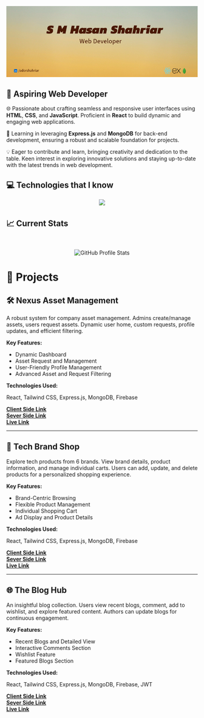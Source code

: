 ![Header](./cover.png)

## 🚀 Aspiring Web Developer 

🌐 Passionate about crafting seamless and responsive user interfaces using **HTML**, **CSS**, and **JavaScript**. Proficient in **React** to build dynamic and engaging web applications.

🔧 Learning in leveraging **Express.js** and **MongoDB** for back-end development, ensuring a robust and scalable foundation for projects.

💡 Eager to contribute and learn, bringing creativity and dedication to the table. Keen interest in exploring innovative solutions and staying up-to-date with the latest trends in web development.


## 💻 Technologies that I know

<p align="center">
  <a href="https://skillicons.dev">
    <img src="https://skillicons.dev/icons?i=html,css,js,react,express,mongodb,tailwind,git&perline=4" />
  </a>
</p>

## 📈 Current Stats

<br/>


<p align="center">
  <img src="http://github-profile-summary-cards.vercel.app/api/cards/stats?username=smhasan-shahriar&theme=apprentice" alt="GitHub Profile Stats">
</p>


# 🚀 Projects

## 🛠️ Nexus Asset Management

A robust system for company asset management. Admins create/manage assets, users request assets. Dynamic user home, custom requests, profile updates, and efficient filtering.

**Key Features:**
- Dynamic Dashboard
- Asset Request and Management
- User-Friendly Profile Management
- Advanced Asset and Request Filtering

**Technologies Used:**

React, Tailwind CSS, Express.js, MongoDB, Firebase


**[Client Side Link](https://github.com/smhasan-shahriar/nexus-asset-management-client-side)**
<br/>
**[Sever Side Link](https://github.com/smhasan-shahriar/nexus-asset-management-server-side)**
<br/>
**[Live Link](https://sparkly-parfait-a3fbdc.netlify.app/)**


---

## 🛒 Tech Brand Shop

Explore tech products from 6 brands. View brand details, product information, and manage individual carts. Users can add, update, and delete products for a personalized shopping experience.

**Key Features:**
- Brand-Centric Browsing
- Flexible Product Management
- Individual Shopping Cart
- Ad Display and Product Details


**Technologies Used:**

React, Tailwind CSS, Express.js, MongoDB, Firebase

**[Client Side Link](https://github.com/smhasan-shahriar/tech-brand-shop-client-side)**
<br/>
**[Sever Side Link](https://github.com/smhasan-shahriar/tech-brand-shop-server-side)**
<br/>
**[Live Link](https://brand-shop-9b1a9.web.app/)**

---

## 🌐 The Blog Hub

An insightful blog collection. Users view recent blogs, comment, add to wishlist, and explore featured content. Authors can update blogs for continuous engagement.

**Key Features:**
- Recent Blogs and Detailed View
- Interactive Comments Section
- Wishlist Feature
- Featured Blogs Section

**Technologies Used:**

React, Tailwind CSS, Express.js, MongoDB, Firebase, JWT

**[Client Side Link](https://github.com/smhasan-shahriar/the-blog-hub-client-side)**
<br/>
**[Sever Side Link](https://github.com/smhasan-shahriar/the-blog-hub-server-side)**
<br/>
**[Live Link](https://brand-shop-9b1a9.web.app/)**
